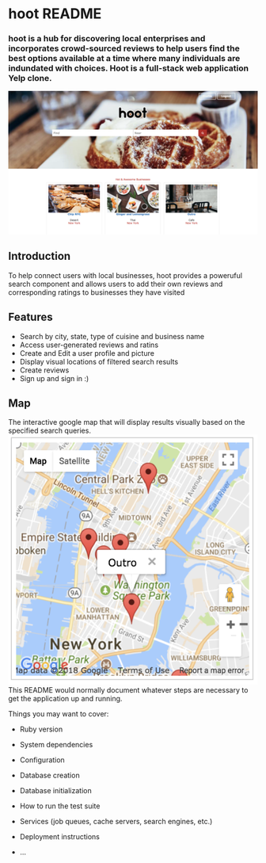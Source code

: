 # hoot README

### hoot is a hub for discovering local enterprises and incorporates crowd-sourced reviews to help users find the best options available at a time where many individuals are indundated with choices. Hoot is a full-stack web application Yelp clone. 
![alt text](https://github.com/kmtownley/Hoot/blob/master/app/assets/images/hoot-frontpage.png "Logo Title Text 1")

## Introduction
  To help connect users with local businesses, hoot provides a poweruful search component and allows users to add their own reviews and corresponding ratings to businesses they have visited
  
## Features
- Search by city, state, type of cuisine and business name
- Access user-generated reviews and ratins
- Create and Edit a user profile and picture
- Display visual locations of filtered search results
- Create reviews
- Sign up and sign in :)


## Map 
 The interactive google map that will display results visually based on the specified search queries.  
 ![alt text](https://github.com/kmtownley/Hoot/blob/master/app/assets/images/readme_map.png "Logo Title Text 1")
 This README would normally document whatever steps are necessary to get the
 application up and running.

Things you may want to cover:

* Ruby version

* System dependencies

* Configuration

* Database creation

* Database initialization

* How to run the test suite

* Services (job queues, cache servers, search engines, etc.)

* Deployment instructions

* ...
